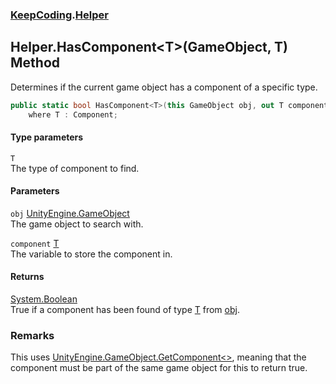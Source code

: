 ### [KeepCoding](KeepCoding.md 'KeepCoding').[Helper](KeepCoding_Helper.md 'KeepCoding.Helper')
## Helper.HasComponent&lt;T&gt;(GameObject, T) Method
Determines if the current game object has a component of a specific type.  
```csharp
public static bool HasComponent<T>(this GameObject obj, out T component)
    where T : Component;
```
#### Type parameters
<a name='KeepCoding_Helper_HasComponent_T_(GameObject_T)_T'></a>
`T`  
The type of component to find.
  
#### Parameters
<a name='KeepCoding_Helper_HasComponent_T_(GameObject_T)_obj'></a>
`obj` [UnityEngine.GameObject](https://docs.microsoft.com/en-us/dotnet/api/UnityEngine.GameObject 'UnityEngine.GameObject')  
The game object to search with.
  
<a name='KeepCoding_Helper_HasComponent_T_(GameObject_T)_component'></a>
`component` [T](KeepCoding_Helper_HasComponent_T_(GameObject_T).md#KeepCoding_Helper_HasComponent_T_(GameObject_T)_T 'KeepCoding.Helper.HasComponent&lt;T&gt;(GameObject, T).T')  
The variable to store the component in.
  
#### Returns
[System.Boolean](https://docs.microsoft.com/en-us/dotnet/api/System.Boolean 'System.Boolean')  
True if a component has been found of type [T](KeepCoding_Helper_HasComponent_T_(GameObject_T).md#KeepCoding_Helper_HasComponent_T_(GameObject_T)_T 'KeepCoding.Helper.HasComponent&lt;T&gt;(GameObject, T).T') from [obj](KeepCoding_Helper_HasComponent_T_(GameObject_T).md#KeepCoding_Helper_HasComponent_T_(GameObject_T)_obj 'KeepCoding.Helper.HasComponent&lt;T&gt;(GameObject, T).obj').
### Remarks
This uses [UnityEngine.GameObject.GetComponent&lt;&gt;](https://docs.microsoft.com/en-us/dotnet/api/UnityEngine.GameObject.GetComponent--1 'UnityEngine.GameObject.GetComponent``1'), meaning that the component must be part of the same game object for this to return true.  
